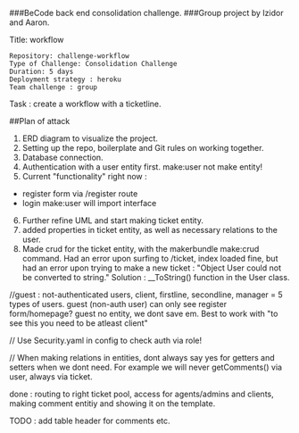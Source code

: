###BeCode back end consolidation challenge.
###Group project by Izidor and Aaron.

Title: workflow

    Repository: challenge-workflow
    Type of Challenge: Consolidation Challenge
    Duration: 5 days
    Deployment strategy : heroku
    Team challenge : group

Task : create a workflow with a ticketline.

##Plan of attack

1. ERD diagram to visualize the project.
2. Setting up the repo, boilerplate and Git rules on working together.
3. Database connection.
4. Authentication with a user entity first. make:user not make entity!
5. Current "functionality" right now :

- register form via /register route
- login
  make:user will import interface

6. Further refine UML and start making ticket entity.
7. added properties in ticket entity, as well as necessary relations to the user.
8. Made crud for the ticket entity, with the makerbundle make:crud command.
   Had an error upon surfing to /ticket, index loaded fine, but had an error upon trying to make a new
   ticket : "Object User could not be converted to string."
   Solution : \_\_ToString() function in the User class.

//guest : not-authenticated users, client, firstline, secondline, manager = 5 types of users.
guest (non-auth user) can only see register form/homepage?
guest no entity, we dont save em. Best to work with "to see this you need to be atleast client"

// Use Security.yaml in config to check auth via role!

// When making relations in entities, dont always say yes for getters and setters when we dont need.
For example we will never getComments() via user, always via ticket.

done : routing to right ticket pool, access for agents/admins and clients, making comment entitiy and showing it on the template.

TODO : add table header for comments etc.
